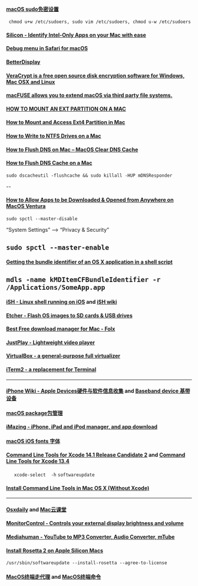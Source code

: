 ####   [macOS sudo免密设置](https://blog.csdn.net/cengjingcanghai123/article/details/119797480)

` chmod u+w /etc/sudoers, sudo vim /etc/sudoers, chmod u-w /etc/sudoers`


####   [Silicon - Identify Intel-Only Apps on your Mac with ease](https://github.com/DigiDNA/Silicon)


####   [Debug menu in Safari for macOS](https://appletoolbox.com/not-seeing-the-debug-menu-in-safari-for-macos-big-sur-safari-14-fix-it/)


####   [BetterDisplay](https://github.com/waydabber/BetterDisplay)


####   [VeraCrypt is a free open source disk encryption software for Windows, Mac OSX and Linux](https://veracrypt.fr/)


####   [macFUSE allows you to extend macOS via third party file systems.](https://github.com/osxfuse/osxfuse)


####  [HOW TO MOUNT AN EXT PARTITION ON A MAC](https://hackmylinux.com/2018/02/18/how-to-mount-and-read-a-linux-partition-on-a-mac-ext2-ext3-ext4/)


####  [How to Mount and Access Ext4 Partition in Mac](https://www.maketecheasier.com/mount-access-ext4-partition-mac/)


####  [How to Write to NTFS Drives on a Mac](https://www.howtogeek.com/236055/how-to-write-to-ntfs-drives-on-a-mac/)



####  [How to Flush DNS on Mac – MacOS Clear DNS Cache](https://www.freecodecamp.org/news/how-to-flush-dns-on-mac-macos-clear-dns-cache/)


####  [How to Flush DNS Cache on a Mac](https://www.lifewire.com/flush-dns-cache-on-a-mac-5209298)


  `sudo dscacheutil -flushcache && sudo killall -HUP mDNSResponder`

--
####  [How to Allow Apps to be Downloaded & Opened from Anywhere on MacOS Ventura](https://osxdaily.com/2022/11/17/allow-apps-downloaded-open-anywhere-macos/)


`sudo spctl --master-disable`      

“System Settings” --> “Privacy & Security” 

`sudo spctl --master-enable`
---

####  [Getting the bundle identifier of an OS X application in a shell script](https://superuser.com/questions/346369/getting-the-bundle-identifier-of-an-os-x-application-in-a-shell-script)


`mdls -name kMDItemCFBundleIdentifier -r /Applications/SomeApp.app`
---

####  [iSH -  Linux shell running on iOS](https://github.com/ish-app/ish) and [iSH wiki](https://github.com/ish-app/ish/wiki)


####  [Etcher - Flash OS images to SD cards & USB drives](https://github.com/balena-io/etcher)


####  [Best Free download manager for Mac - Folx](https://www.electronic.us/products/folx/)


####  [JustPlay - Lightweight video player](https://www.electronic.us/just-play.html)


####  [VirtualBox - a general-purpose full virtualizer](https://www.virtualbox.org)


####  [iTerm2 - a replacement for Terminal](https://iterm2.com)

---
####  [iPhone Wiki - Apple Devices硬件与软件信息收集](https://www.theiphonewiki.com) and [Baseband device 基带设备](https://www.theiphonewiki.com/wiki/Baseband_Device)


####  [ macOS package包管理 ](./package.md)


#### [iMazing - iPhone, iPad and iPod manager, and  app download](https://imazing.com/downloads)


####  [macOS iOS fonts 字体](./fonts.md)


####  [Command Line Tools for Xcode 14.1 Release Candidate 2](https://developer.apple.com/download/all/?q=Xcode) and [Command Line Tools for Xcode 13.4](https://download.developer.apple.com/Developer_Tools/Command_Line_Tools_for_Xcode_13.4/Command_Line_Tools_for_Xcode_13.4.dmg)


`   xcode-select  -h`  `softwareupdate`  

####  [Install Command Line Tools in Mac OS X (Without Xcode)](https://osxdaily.com/2014/02/12/install-command-line-tools-mac-os-x/)
  
---
####  [Osxdaily](https://osxdaily.com) and [Mac云课堂 ](https://www.youtube.com/channel/UCGHCIkfEHaKT7zsq8wzqeOQ)


####  [MonitorControl - Controls your external display brightness and volume](https://github.com/MonitorControl/MonitorControl)


####  [Mediahuman - YouTube to MP3 Converter, Audio Converter, mTube](https://www.mediahuman.com/)


####  [Install Rosetta 2 on Apple Silicon Macs](https://osxdaily.com/2020/12/04/how-install-rosetta-2-apple-silicon-mac/)

  `/usr/sbin/softwareupdate --install-rosetta --agree-to-license`


####  [MacOS终端走代理](https://github.com/mrdulin/blog/issues/18) and [MacOS终端命令](https://github.com/qLzhu/macCommand)
